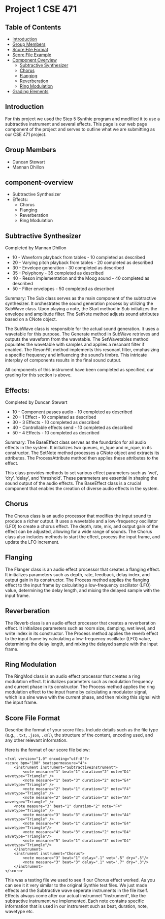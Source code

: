 # Project 1 CSE 471

## Table of Contents
- [Introduction](#introduction)
- [Group Members](#group-members)
- [Score File Format](#score-file-format)
- [Score File Example](#score-file-example)
- [Component Overview](#component-overview)
  - [Subtractive Synthesizer](#Subtractive-Synthesizer)
  - [Chorus](#Chorus)
  - [Flanging](#Flanging)
  - [Reverberation](#Reverberation)
  - [Ring Modulation](#Ring-Modulation)
- [Grading Elements](#grading-elements)

## Introduction
For this project we used the Step 5 Synthie program and modified it to use a subtractive instrument and several effects. This page is our web page component of the project and serves to outline what we are submitting as our CSE 471 project.
## Group Members
- Duncan Stewart
- Mannan Dhillon
## component-overview
- Subtractive Synthesizer
- Effects:
  - Chorus
  - Flanging
  - Reverberation
  - Ring Modulation
 

## Subtractive Synthesizer
Completed by Mannan Dhillon
- 10 - Waveform playback from tables - 10 completed as described
- 20 - Varying pitch playback from tables - 20 completed as described
- 30 - Envelope generation - 30 completed as described
- 35 - Polyphony - 35 completed as described
- 40 - Reson implementation and the Moog sound - 40 completed as described
- 50 - Filter envelopes - 50 completed as described


Summary: 
The Sub class serves as the main component of the subtractive synthesizer. It orchestrates the sound generation process by utilizing the SubWave class. Upon playing a note, the Start method in Sub initializes the envelope and amplitude filter. The SetNote method adjusts sound attributes based on a CNote object.

The SubWave class is responsible for the actual sound generation. It uses a wavetable for this purpose. The Generate method in SubWave retrieves and outputs the waveform from the wavetable. The SetWavetables method populates the wavetable with samples and applies a resonant filter if enabled. The ResonFilt method implements this resonant filter, emphasizing a specific frequency and influencing the sound’s timbre. This intricate interplay of components results in the final sound output.

All components of this instrument have been completed as specified, our grading for this section is above.

## Effects:
Completed by Duncan Stewart

- 10 - Component passes audio - 10 completed as described
- 20 - 1 Effect - 10 completed as described
- 30 - 3 Effects - 10 completed as described
- 40 - Controllable effects send - 10 completed as described
- 50 - 4 Effects - 10 completed as described

Summary: 
The BaseEffect class serves as the foundation for all audio effects in the system. It initializes two queues, m_lque and m_rque, in its constructor. The SetNote method processes a CNote object and extracts its attributes. The ProcessAttribute method then applies these attributes to the effect.

This class provides methods to set various effect parameters such as ‘wet’, ‘dry’, ‘delay’, and ‘threshold’. These parameters are essential in shaping the sound output of the audio effects. The BaseEffect class is a crucial component that enables the creation of diverse audio effects in the system.

## Chorus
The Chorus class is an audio processor that modifies the input sound to produce a richer output. It uses a wavetable and a low-frequency oscillator (LFO) to create a chorus effect. The depth, rate, mix, and output gain of the effect can be adjusted, allowing for a wide range of sounds. The Chorus class also includes methods to start the effect, process the input frame, and update the LFO increment. 
## Flanging
The Flanger class is an audio effect processor that creates a flanging effect. It initializes parameters such as depth, rate, feedback, delay index, and output gain in its constructor. The Process method applies the flanging effect to the input frame by calculating a low-frequency oscillator (LFO) value, determining the delay length, and mixing the delayed sample with the input frame.
## Reverberation
The Reverb class is an audio effect processor that creates a reverberation effect. It initializes parameters such as room size, damping, wet level, and write index in its constructor. The Process method applies the reverb effect to the input frame by calculating a low-frequency oscillator (LFO) value, determining the delay length, and mixing the delayed sample with the input frame.
## Ring Modulation
The RingMod class is an audio effect processor that creates a ring modulation effect. It initializes parameters such as modulation frequency and current phase in its constructor. The Process method applies the ring modulation effect to the input frame by calculating a modulator signal, which is a sine wave with the current phase, and then mixing this signal with the input frame.
## Score File Format
Describe the format of your score files. Include details such as the file type (e.g., `.txt`, `.json`, `.xml`), the structure of the content, encoding used, and any other relevant information.

Here is the format of our score file below: 
```score
<?xml version="1.0" encoding="utf-8"?>
<score bpm="100" beatspermeasure="4">
    <instrument instrument="SubtractiveInstrument">
        <note measure="1" beat="1" duration="2" note="D4" wavetype="Triangle" />
        <note measure="1" beat="3" duration="2" note="E4" wavetype="Triangle" />
        <note measure="2" beat="1" duration="2" note="F4" wavetype="Triangle" />
        <note measure="2" beat="3" duration="2" note="A4" wavetype="Triangle" />
	<note measure="3" beat="1" duration="2" note="F4" wavetype="Triangle" />
        <note measure="3" beat="3" duration="2" note="A4" wavetype="Triangle" />
        <note measure="4" beat="1" duration="2" note="E4" wavetype="Triangle"/>
        <note measure="4" beat="3" duration="2" note="D4" wavetype="Triangle"/>
        <note measure="5" beat="1" duration="3" note="D4" wavetype="Triangle"/>
    </instrument>
	<instrument instrument="Chorus">
        <note measure="3" beat="1" delay=".1" wet=".5" dry=".5"/>
        <note measure="3" beat="3" delay=".1" wet=".7" dry=".3"/>
    </instrument>
</score>
```
This was a testing file we used to see if our Chorus effect worked. As you can see it it very similar to the original Synthie test files. We just made effects and the Subtractive wave seperate instruments in the file itself. Effects always come after our actual instrumnet "Instrument", like the subtractive instrument we implemented. Each note contains specific information that is used in our instrument such as beat, duration, note, wavetype etc.
